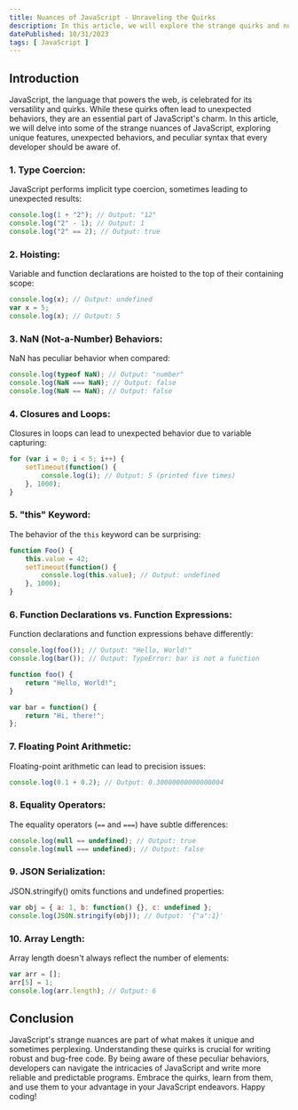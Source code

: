 ```yaml
---
title: Nuances of JavaScript - Unraveling the Quirks
description: In this article, we will explore the strange quirks and nuances of JavaScript, shedding light on unexpected behaviors and providing code examples to demystify these peculiarities.
datePublished: 10/31/2023
tags: [ JavaScript ]
---
```


## Introduction

JavaScript, the language that powers the web, is celebrated for its versatility and quirks. While these quirks often lead to unexpected behaviors, they are an essential part of JavaScript's charm. In this article, we will delve into some of the strange nuances of JavaScript, exploring unique features, unexpected behaviors, and peculiar syntax that every developer should be aware of.

### 1. Type Coercion:

JavaScript performs implicit type coercion, sometimes leading to unexpected results:

```javascript
console.log(1 + "2"); // Output: "12"
console.log("2" - 1); // Output: 1
console.log("2" == 2); // Output: true
```

### 2. Hoisting:

Variable and function declarations are hoisted to the top of their containing scope:

```javascript
console.log(x); // Output: undefined
var x = 5;
console.log(x); // Output: 5
```

### 3. NaN (Not-a-Number) Behaviors:

NaN has peculiar behavior when compared:

```javascript
console.log(typeof NaN); // Output: "number"
console.log(NaN === NaN); // Output: false
console.log(NaN == NaN); // Output: false
```

### 4. Closures and Loops:

Closures in loops can lead to unexpected behavior due to variable capturing:

```javascript
for (var i = 0; i < 5; i++) {
    setTimeout(function() {
        console.log(i); // Output: 5 (printed five times)
    }, 1000);
}
```

### 5. "this" Keyword:

The behavior of the `this` keyword can be surprising:

```javascript
function Foo() {
    this.value = 42;
    setTimeout(function() {
        console.log(this.value); // Output: undefined
    }, 1000);
}
```

### 6. Function Declarations vs. Function Expressions:

Function declarations and function expressions behave differently:

```javascript
console.log(foo()); // Output: "Hello, World!"
console.log(bar()); // Output: TypeError: bar is not a function

function foo() {
    return "Hello, World!";
}

var bar = function() {
    return "Hi, there!";
};
```

### 7. Floating Point Arithmetic:

Floating-point arithmetic can lead to precision issues:

```javascript
console.log(0.1 + 0.2); // Output: 0.30000000000000004
```

### 8. Equality Operators:

The equality operators (`==` and `===`) have subtle differences:

```javascript
console.log(null == undefined); // Output: true
console.log(null === undefined); // Output: false
```

### 9. JSON Serialization:

JSON.stringify() omits functions and undefined properties:

```javascript
var obj = { a: 1, b: function() {}, c: undefined };
console.log(JSON.stringify(obj)); // Output: '{"a":1}'
```

### 10. Array Length:

Array length doesn't always reflect the number of elements:

```javascript
var arr = [];
arr[5] = 1;
console.log(arr.length); // Output: 6
```

## Conclusion

JavaScript's strange nuances are part of what makes it unique and sometimes perplexing. Understanding these quirks is crucial for writing robust and bug-free code. By being aware of these peculiar behaviors, developers can navigate the intricacies of JavaScript and write more reliable and predictable programs. Embrace the quirks, learn from them, and use them to your advantage in your JavaScript endeavors. Happy coding!